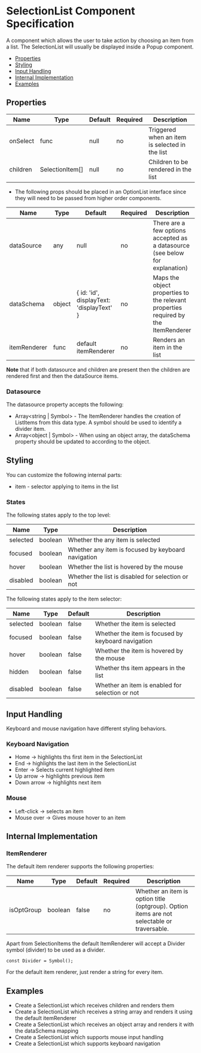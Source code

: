 # SelectionList Component Specification

A component which allows the user to take action by choosing an item from a list. The SelectionList will usually be displayed inside a Popup component.

* [Properties](#properties)
* [Styling](#styling)
* [Input Handling](#input-handling)
* [Internal Implementation](#internal-implementation)
* [Examples](#examples)

## Properties

| Name | Type | Default | Required | Description |
| -- | -- | -- | -- | -- |
| onSelect | func | null | no | Triggered when an item is selected in the list |
| children | SelectionItem[] | null | no | Children to be rendered in the list |

* The following props should be placed in an OptionList interface since they will need to be passed from higher order components.

| Name | Type | Default | Required | Description |
| -- | -- | -- | -- | -- |
| dataSource | any | null | no | There are a few options accepted as a datasource (see below for explanation) |
| dataSchema | object | { id: 'id', displayText: 'displayText' } | no | Maps the object properties to the relevant properties required by the ItemRenderer |
| itemRenderer | func | default itemRenderer | no | Renders an item in the list |

**Note** that if both datasource and children are present then the children are rendered first and then the dataSource items.

### Datasource

The datasource property accepts the following:
* Array<string | Symbol> - The ItemRenderer handles the creation of ListItems from this data type. A symbol should be used to identify a divider item.
* Array<object | Symbol> - When using an object array, the dataSchema property should be updated to according to the object.

## Styling

You can customize the following internal parts:

* item - selector applying to items in the list

### States
  
The following states apply to the top level:
 
| Name | Type | Description |
| -- | -- | -- |
| selected | boolean | Whether the any item is selected |
| focused | boolean | Whether any item is focused by keyboard navigation |
| hover | boolean | Whether the list is hovered by the mouse |
| disabled | boolean | Whether the list is disabled for selection or not |
 
The following states apply to the item selector:
 
| Name | Type | Default | Description |
| -- | -- | -- | -- |
| selected | boolean | false | Whether the item is selected |
| focused | boolean | false | Whether the item is focused by keyboard navigation |
| hover | boolean | false | Whether the item is hovered by the mouse |
| hidden | boolean | false | Whether ths item appears in the list |
| disabled | boolean | false | Whether an item is enabled for selection or not |

## Input Handling

Keyboard and mouse navigation have different styling behaviors.

### Keyboard Navigation

* Home -> highlights ths first item in the SelectionList
* End -> highlights the last item in the SelectionList
* Enter -> Selects current highlighted item
* Up arrow -> highlights previous item
* Down arrow -> highlights next item

### Mouse

* Left-click -> selects an item
* Mouse over -> Gives mouse hover to an item

## Internal Implementation

### ItemRenderer

The default item renderer supports the following properties:

| Name | Type | Default | Required | Description |
| -- | -- | -- | -- | -- |
| isOptGroup | boolean | false | no | Whether an item is option title (optgroup). Option items are not selectable or traversable. |

Apart from SelectionItems the default ItemRenderer will accept a Divider symbol (divider) to be used as a divider.
```
const Divider = Symbol();
```

For the default item renderer, just render a string for every item.

## Examples

* Create a SelectionList which receives children and renders them
* Create a SelectionList which receives a string array and renders it using the default itemRenderer
* Create a SelectionList which receives an object array and renders it with the dataSchema mapping
* Create a SelectionList which supports mouse input handling
* Create a SelectionList which supports keyboard navigation
